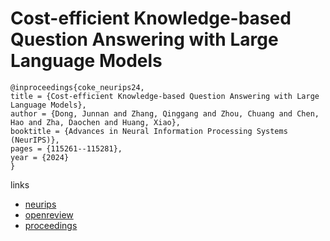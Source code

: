 # Cost-efficient Knowledge-based Question Answering with Large Language Models

```
@inproceedings{coke_neurips24,
title = {Cost-efficient Knowledge-based Question Answering with Large Language Models},
author = {Dong, Junnan and Zhang, Qinggang and Zhou, Chuang and Chen, Hao and Zha, Daochen and Huang, Xiao},
booktitle = {Advances in Neural Information Processing Systems (NeurIPS)},
pages = {115261--115281},
year = {2024}
}
```

links
- [neurips](https://nips.cc/Conferences/2024/Schedule?showEvent=93534)
- [openreview](https://openreview.net/forum?id=pje1Y71jad)
- [proceedings](https://papers.nips.cc//paper_files/paper/2024/hash/d0aafec03d59db29a92fa683bd783374-Abstract-Conference.html)
